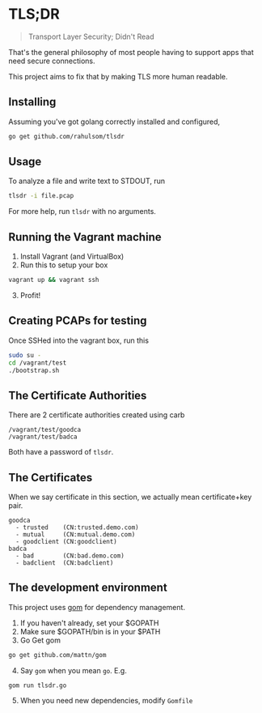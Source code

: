 TLS;DR
===
> Transport Layer Security; Didn't Read

That's the general philosophy of most people having to support apps that need secure connections.

This project aims to fix that by making TLS more human readable.

Installing
---
Assuming you've got golang correctly installed and configured, 

```bash
go get github.com/rahulsom/tlsdr
```

Usage
---
To analyze a file and write text to STDOUT, run

```bash
tlsdr -i file.pcap
```

For more help, run `tlsdr` with no arguments.

Running the Vagrant machine
---

1. Install Vagrant (and VirtualBox)
2. Run this to setup your box
```bash
vagrant up && vagrant ssh
```
3. Profit!

Creating PCAPs for testing
---
Once SSHed into the vagrant box, run this

```bash
sudo su - 
cd /vagrant/test
./bootstrap.sh
```

The Certificate Authorities
---
There are 2 certificate authorities created using carb

    /vagrant/test/goodca
    /vagrant/test/badca

Both have a password of `tlsdr`.

The Certificates
---
When we say certificate in this section, we actually mean certificate+key pair.

```
goodca
  - trusted    (CN:trusted.demo.com)
  - mutual     (CN:mutual.demo.com)
  - goodclient (CN:goodclient)
badca
  - bad        (CN:bad.demo.com)
  - badclient  (CN:badclient)
```

The development environment
---
This project uses [gom](https://github.com/mattn/gom) for dependency management.
 
1. If you haven't already, set your $GOPATH
2. Make sure $GOPATH/bin is in your $PATH
3. Go Get gom
```bash
go get github.com/mattn/gom
```
4. Say `gom` when you mean `go`. E.g.
```
gom run tlsdr.go
```
5. When you need new dependencies, modify `Gomfile`